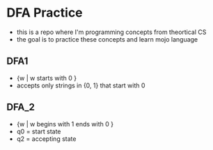 # DFA Practice
* this is a repo where I'm programming concepts from theortical CS
* the goal is to practice these concepts and learn mojo language

## DFA1
* {w | w starts with 0 }
* accepts only strings in {0, 1} that start with 0

## DFA_2  
* {w | w begins with 1 ends with 0 }
* q0 = start state
* q2 = accepting state
